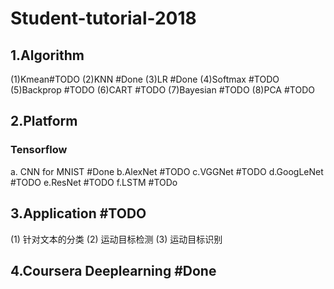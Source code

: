 # Student-tutorial-2018

## 1.Algorithm

(1)Kmean#TODO
(2)KNN #Done
(3)LR  #Done
(4)Softmax  #TODO
(5)Backprop #TODO
(6)CART #TODO
(7)Bayesian #TODO
(8)PCA #TODO

## 2.Platform

### Tensorflow

a. CNN for MNIST #Done
b.AlexNet #TODO
c.VGGNet #TODO
d.GoogLeNet #TODO
e.ResNet #TODO
f.LSTM   #TODo

## 3.Application #TODO

(1) 针对文本的分类
(2) 运动目标检测
(3) 运动目标识别

## 4.Coursera Deeplearning #Done
